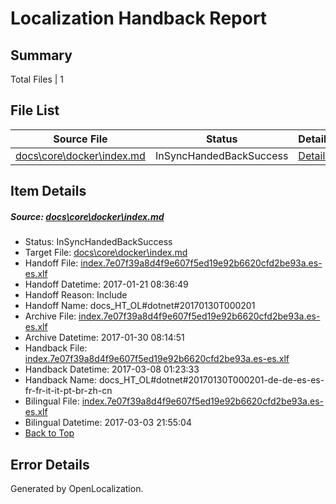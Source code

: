 # <a name='report-top'></a> Localization Handback Report

## Summary
 Total Files | 1

## File List
 Source File | Status | Details 
 ----------- | ------ | ------- 
 [docs\core\docker\index.md](https://github.com/dotnet/docs/blob/2ad428dcda9ef213a8487c35a48b33929259abba/docs/core/docker/index.md) | InSyncHandedBackSuccess | [Details](#7146e08095260361af1263cf79072476664eee2337)

## Item Details
##### <a name='7146e08095260361af1263cf79072476664eee2337'></a> Source: [docs\core\docker\index.md](https://github.com/dotnet/docs/blob/2ad428dcda9ef213a8487c35a48b33929259abba/docs/core/docker/index.md)
* Status: InSyncHandedBackSuccess
* Target File: [docs\core\docker\index.md](https://github.com/dotnet/docs.es-es/blob/eb6def36f1a3039744e13ec30af8d0f10a0fc2e5/docs/core/docker/index.md)
* Handoff File: [index.7e07f39a8d4f9e607f5ed19e92b6620cfd2be93a.es-es.xlf](https://github.com/dotnet/docs.handoff/blob/b9bdb4e6c31b52f5fbcec2c299716cb344b0b194/ol-handoff/dotnet/docs.es-es/master/dotnet-core/index.7e07f39a8d4f9e607f5ed19e92b6620cfd2be93a.es-es.xlf)
* Handoff Datetime: 2017-01-21 08:36:49
* Handoff Reason: Include
* Handoff Name: docs_HT_OL#dotnet#20170130T000201
* Archive File: [index.7e07f39a8d4f9e607f5ed19e92b6620cfd2be93a.es-es.xlf](https://github.com/dotnet/docs.handoff/blob/e0f44ded90317373829d7259bc77093b1292267b/ol-archive/dotnet/docs.es-es/master/dotnet-core/index.7e07f39a8d4f9e607f5ed19e92b6620cfd2be93a.es-es.xlf)
* Archive Datetime: 2017-01-30 08:14:51
* Handback File: [index.7e07f39a8d4f9e607f5ed19e92b6620cfd2be93a.es-es.xlf](https://github.com/dotnet/docs.handback/blob/d3cc939c435cda944f297c9b1d3c94c8a230c666/ol-handback/dotnet/docs.es-es/master/dotnet-core/index.7e07f39a8d4f9e607f5ed19e92b6620cfd2be93a.es-es.xlf)
* Handback Datetime: 2017-03-08 01:23:33
* Handback Name: docs_HT_OL#dotnet#20170130T000201-de-de-es-es-fr-fr-it-it-pt-br-zh-cn
* Bilingual File: [index.7e07f39a8d4f9e607f5ed19e92b6620cfd2be93a.es-es.xlf](https://github.com/dotnet/docs.handback/blob/ca00f59d2c5ef03177275514412f94505e7bbd2f/ol-handback/dotnet/docs.es-es/master/dotnet-core/index.7e07f39a8d4f9e607f5ed19e92b6620cfd2be93a.es-es.xlf)
* Bilingual Datetime: 2017-03-03 21:55:04
* [Back to Top](#report-top)


## Error Details

Generated by OpenLocalization.
